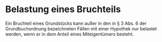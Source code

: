 # Belastung eines Bruchteils

Ein Bruchteil eines Grundstücks kann außer in den in § 3 Abs. 6 der Grundbuchordnung bezeichneten Fällen mit einer Hypothek nur belastet werden, wenn er in dem Anteil eines Miteigentümers besteht.